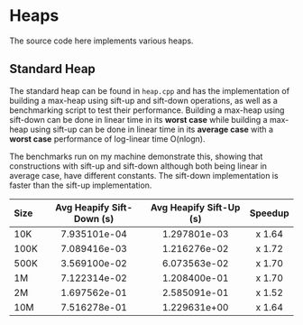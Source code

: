 # Heaps

The source code here implements various heaps.

## Standard Heap

The standard heap can be found in `heap.cpp` and has the implementation of building a max-heap using sift-up and sift-down operations, as well as a benchmarking script to test their performance. 
Building a max-heap using sift-down can be done in linear time in its **worst case** while building a max-heap using sift-up can be done in linear time in its **average case** with a **worst case** performance of log-linear time O(nlogn).

The benchmarks run on my machine demonstrate this, showing that constructions with sift-up and sift-down although both being linear in average case, have different constants.
The sift-down implementation is faster than the sift-up implementation.

</center>

| Size      | Avg Heapify Sift-Down (s) | Avg Heapify Sift-Up (s)    | Speedup |
| :-------- | :------------------------: | :-----------------------: | :-----: |
| 10K       | 7.935101e-04               | 1.297801e-03              | x 1.64  |
| 100K      | 7.089416e-03               | 1.216276e-02              | x 1.72  |
| 500K      | 3.569100e-02               | 6.073563e-02              | x 1.70  |
| 1M        | 7.122314e-02               | 1.208400e-01              | x 1.70  |
| 2M        | 1.697562e-01               | 2.585091e-01              | x 1.52  |
| 10M       | 7.516278e-01               | 1.229631e+00              | x 1.64  |

</center>